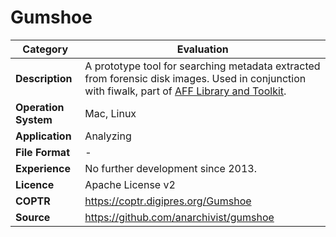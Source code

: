 # Gumshoe

| Category | Evaluation |
| --- | --- |
| **Description**  | A prototype tool for searching metadata extracted from forensic disk images. Used in conjunction with fiwalk, part of [AFF Library and Toolkit](./aff.md). |
| **Operation System**  | Mac, Linux |
| **Application**  | Analyzing |
| **File Format** | - |
| **Experience** | No further development since 2013. |
| **Licence** | Apache License v2 |
| **COPTR** | https://coptr.digipres.org/Gumshoe |
| **Source** | https://github.com/anarchivist/gumshoe |
